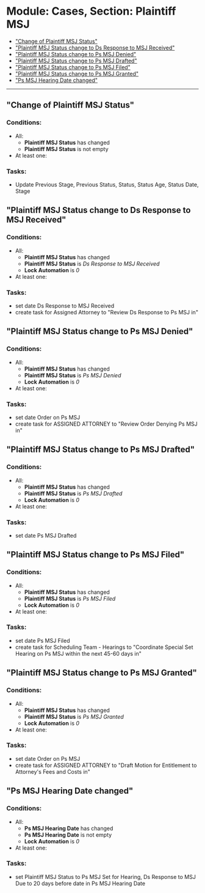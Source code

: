 # Module: Cases, Section: Plaintiff MSJ
- <a href="#wf-183"> "Change of Plaintiff MSJ Status"</a>
- <a href="#wf-227"> "Plaintiff MSJ Status change to Ds Response to MSJ Received"</a>
- <a href="#wf-229"> "Plaintiff MSJ Status change to Ps MSJ Denied"</a>
- <a href="#wf-224"> "Plaintiff MSJ Status change to Ps MSJ Drafted"</a>
- <a href="#wf-225"> "Plaintiff MSJ Status change to Ps MSJ Filed"</a>
- <a href="#wf-228"> "Plaintiff MSJ Status change to Ps MSJ Granted"</a>
- <a href="#wf-226"> "Ps MSJ Hearing Date changed"</a>
----------------------
<a id="wf-183" href="#wf-183"></a>
## "Change of Plaintiff MSJ Status"
### Conditions:
- All:
  - **Plaintiff MSJ Status** has changed 
  - **Plaintiff MSJ Status** is not empty 
- At least one:
### Tasks:
- Update  Previous Stage, Previous Status, Status, Status Age, Status Date, Stage
<a id="wf-227" href="#wf-227"></a>
## "Plaintiff MSJ Status change to Ds Response to MSJ Received"
### Conditions:
- All:
  - **Plaintiff MSJ Status** has changed 
  - **Plaintiff MSJ Status** is _Ds Response to MSJ Received_ 
  - **Lock Automation** is _0_ 
- At least one:
### Tasks:
- set date Ds Response to MSJ Received
- create task for Assigned Attorney to &quot;Review Ds Response to Ps MSJ in&quot;
<a id="wf-229" href="#wf-229"></a>
## "Plaintiff MSJ Status change to Ps MSJ Denied"
### Conditions:
- All:
  - **Plaintiff MSJ Status** has changed 
  - **Plaintiff MSJ Status** is _Ps MSJ Denied_ 
  - **Lock Automation** is _0_ 
- At least one:
### Tasks:
- set date Order on Ps MSJ
- create task for ASSIGNED ATTORNEY to &quot;Review Order Denying Ps MSJ in&quot;
<a id="wf-224" href="#wf-224"></a>
## "Plaintiff MSJ Status change to Ps MSJ Drafted"
### Conditions:
- All:
  - **Plaintiff MSJ Status** has changed 
  - **Plaintiff MSJ Status** is _Ps MSJ Drafted_ 
  - **Lock Automation** is _0_ 
- At least one:
### Tasks:
- set date Ps MSJ Drafted
<a id="wf-225" href="#wf-225"></a>
## "Plaintiff MSJ Status change to Ps MSJ Filed"
### Conditions:
- All:
  - **Plaintiff MSJ Status** has changed 
  - **Plaintiff MSJ Status** is _Ps MSJ Filed_ 
  - **Lock Automation** is _0_ 
- At least one:
### Tasks:
- set date Ps MSJ Filed
- create task for Scheduling Team - Hearings to &quot;Coordinate Special Set Hearing on Ps MSJ within the next 45-60 days in&quot;
<a id="wf-228" href="#wf-228"></a>
## "Plaintiff MSJ Status change to Ps MSJ Granted"
### Conditions:
- All:
  - **Plaintiff MSJ Status** has changed 
  - **Plaintiff MSJ Status** is _Ps MSJ Granted_ 
  - **Lock Automation** is _0_ 
- At least one:
### Tasks:
- set date Order on Ps MSJ
- create task for ASSIGNED ATTORNEY to &quot;Draft Motion for Entitlement to Attorney's Fees and Costs in&quot;
<a id="wf-226" href="#wf-226"></a>
## "Ps MSJ Hearing Date changed"
### Conditions:
- All:
  - **Ps MSJ Hearing Date** has changed 
  - **Ps MSJ Hearing Date** is not empty 
  - **Lock Automation** is _0_ 
- At least one:
### Tasks:
- set Plaintiff MSJ Status to Ps MSJ Set for Hearing, Ds Response to MSJ Due to  20 days before date in Ps MSJ Hearing Date
